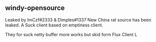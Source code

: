 ## windy-opensource
Leaked by ImCzf#2333 & Dimples#1337
New China rat source has been leaked.  A Suck client based on emptiness client.

They for suck netty buffer more works but skid form Flux Client
L
